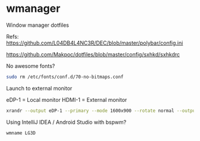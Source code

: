 # wmanager

Window manager dotfiles

Refs:
https://github.com/L04DB4L4NC3R/DEC/blob/master/polybar/config.ini

https://github.com/Makpoc/dotfiles/blob/master/config/sxhkd/sxhkdrc

No awesome fonts?

```bash
sudo rm /etc/fonts/conf.d/70-no-bitmaps.conf
```

Launch to external monitor

eDP-1 = Local monitor
HDMI-1 = External monitor

```bash
xrandr --output eDP-1 --primary --mode 1600x900 --rotate normal --output HDMI-1 --mode 1920x1080 --rotate normal --right-of eDP-1
```

 Using IntelliJ IDEA / Android Studio with bspwm?
```bash
wmname LG3D
```
